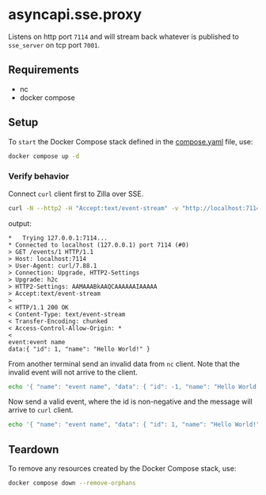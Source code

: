 # asyncapi.sse.proxy

Listens on http port `7114` and will stream back whatever is published to `sse_server` on tcp port `7001`.

## Requirements

- nc
- docker compose

## Setup

To `start` the Docker Compose stack defined in the [compose.yaml](compose.yaml) file, use:

```bash
docker compose up -d
```

### Verify behavior

Connect `curl` client first to Zilla over SSE.

```bash
curl -N --http2 -H "Accept:text/event-stream" -v "http://localhost:7114/events/1"
```

output:

```text
*   Trying 127.0.0.1:7114...
* Connected to localhost (127.0.0.1) port 7114 (#0)
> GET /events/1 HTTP/1.1
> Host: localhost:7114
> User-Agent: curl/7.88.1
> Connection: Upgrade, HTTP2-Settings
> Upgrade: h2c
> HTTP2-Settings: AAMAAABkAAQCAAAAAAIAAAAA
> Accept:text/event-stream
>
< HTTP/1.1 200 OK
< Content-Type: text/event-stream
< Transfer-Encoding: chunked
< Access-Control-Allow-Origin: *
<
event:event name
data:{ "id": 1, "name": "Hello World!" }
```

From another terminal send an invalid data from `nc` client. Note that the invalid event will not arrive to the client.

```bash
echo '{ "name": "event name", "data": { "id": -1, "name": "Hello World!" } }' | nc -c localhost 7001
```

Now send a valid event, where the id is non-negative and the message will arrive to `curl` client.

```bash
echo '{ "name": "event name", "data": { "id": 1, "name": "Hello World!" } }' | nc -c localhost 7001
```

## Teardown

To remove any resources created by the Docker Compose stack, use:

```bash
docker compose down --remove-orphans
```
